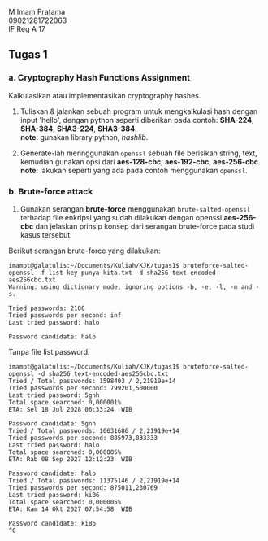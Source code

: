 M Imam Pratama  
09021281722063  
IF Reg A 17  

## Tugas 1

### a. Cryptography Hash Functions Assignment

Kalkulasikan atau implementasikan cryptography hashes.

1. Tuliskan & jalankan sebuah program untuk mengkalkulasi hash dengan input
'hello', dengan python seperti diberikan pada contoh: **SHA-224**, **SHA-384**,
**SHA3-224**, **SHA3-384**.  
**note**: gunakan library python, *hashlib*.

2. Generate-lah mennggunakan `openssl` sebuah file berisikan string, text,
kemudian gunakan opsi dari **aes-128-cbc**, **aes-192-cbc**, **aes-256-cbc**.  
**note**: lakukan seperti yang ada pada contoh menggunakan `openssl`.

### b. Brute-force attack

1. Gunakan serangan **brute-force** menggunakan `brute-salted-openssl` terhadap
file enkripsi yang sudah dilakukan dengan openssl **aes-256-cbc** dan jelaskan
prinsip konsep dari serangan brute-force pada studi kasus tersebut.

Berikut serangan brute-force yang dilakukan:

```console
imampt@galatulis:~/Documents/Kuliah/KJK/tugas1$ bruteforce-salted-openssl -f list-key-punya-kita.txt -d sha256 text-encoded-aes256cbc.txt
Warning: using dictionary mode, ignoring options -b, -e, -l, -m and -s.

Tried passwords: 2106
Tried passwords per second: inf
Last tried password: halo

Password candidate: halo
```

Tanpa file list password:

```console
imampt@galatulis:~/Documents/Kuliah/KJK/tugas1$ bruteforce-salted-openssl -d sha256 text-encoded-aes256cbc.txt
Tried / Total passwords: 1598403 / 2,21919e+14
Tried passwords per second: 799201,500000
Last tried password: 5gnh
Total space searched: 0,000001%
ETA: Sel 18 Jul 2028 06:33:24  WIB

Password candidate: 5gnh
Tried / Total passwords: 10631686 / 2,21919e+14
Tried passwords per second: 885973,833333
Last tried password: halo
Total space searched: 0,000005%
ETA: Rab 08 Sep 2027 12:12:23  WIB

Password candidate: halo
Tried / Total passwords: 11375146 / 2,21919e+14
Tried passwords per second: 875011,230769
Last tried password: kiB6
Total space searched: 0,000005%
ETA: Kam 14 Okt 2027 07:54:58  WIB

Password candidate: kiB6
^C
```
